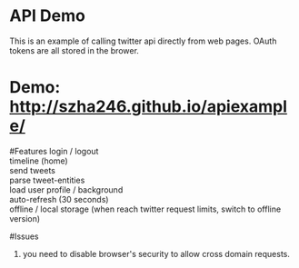 API Demo
=======

This is an example of calling twitter api directly from web pages. OAuth tokens are all stored in the brower.

Demo: http://szha246.github.io/apiexample/
=======
#Features
login / logout  <br/>
timeline (home) <br/>
send tweets     <br/>
parse tweet-entities  <br/>
load user profile / background  <br/>
auto-refresh (30 seconds)  <br/>
offline / local storage (when reach twitter request limits, switch to offline version)  <br/>

#Issues
1. you need to disable browser's security to allow cross domain requests.

